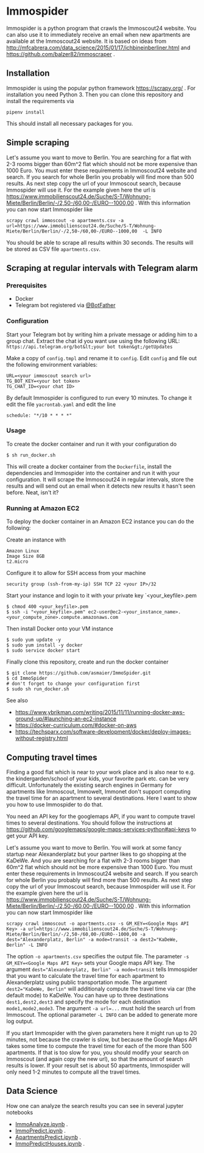 # Immospider
Immospider is a python program that crawls the Immoscout24 website. You can also use it to 
immediately receive an email when new apartments are available at the Immoscout24 website. 
It is based on ideas from <http://mfcabrera.com/data_science/2015/01/17/ichbineinberliner.html> 
and <https://github.com/balzer82/immoscraper> .

## Installation

Immospider is using the popular python framework <https://scrapy.org/> . For installation you need Python 3. Then you can 
clone this repository and install the requirements via

    pipenv install
   
This should install all necessary packages for you. 

## Simple scraping
Let's assume you want to move to Berlin. You are searching for a flat with 2-3 rooms bigger than 60m^2 flat which should not be 
more expensive than 1000 Euro. You must enter these requirements in Immoscout24 website and search. If you search for 
whole Berlin you probably will find more than 500 results. As next step copy the url of your Immoscout search, because 
Immospider will use it. For the example given here the url is 
<https://www.immobilienscout24.de/Suche/S-T/Wohnung-Miete/Berlin/Berlin/-/2,50-/60,00-/EURO--1000,00> . 
With this information you can now start Immospider like

    scrapy crawl immoscout -o apartments.csv -a url=https://www.immobilienscout24.de/Suche/S-T/Wohnung-Miete/Berlin/Berlin/-/2,50-/60,00-/EURO--1000,00  -L INFO

You should be able to scrape all results within 30 seconds. The results will be stored as CSV file
`apartments.csv`.

## Scraping at regular intervals with Telegram alarm

### Prerequisites

- Docker
- Telegram bot registered via [@BotFather](https://t.me/botfather)

### Configuration
Start your Telegram bot by writing him a private message or adding him to a group chat.
Extract the chat id you want use using the following URL:
`https://api.telegram.org/bot&lt;your bot token&gt;/getUpdates`

Make a copy of `config.tmpl` and rename it to `config`. Edit `config` and 
file out the following environment variables: 

    URL=<your immoscout search url>
    TG_BOT_KEY=<your bot token>
    TG_CHAT_ID=<your chat ID>

By default Immospider is configured to run every 10 minutes. To change it edit the
file `yacrontab.yaml` and edit the line

    schedule: "*/10 * * * *"
    
### Usage
To create the docker container and run it with your configuration do

    $ sh run_docker.sh
    
This will create a docker container from the `Dockerfile`, install the dependencies
and Immospider into the container and run it with your configuration. It will scrape
the Immoscout24 in regular intervals, store the results and will send out an email
when it detects new results it hasn't seen before. Neat, isn't it?    

### Running at Amazon EC2
To deploy the docker container in an Amazon EC2 instance you can do the following:

Create an instance with
    
    Amazon Linux
    Image Size 8GB
    t2.micro  
    
Configure it to allow for SSH access from your machine

    security group (ssh-from-my-ip) SSH TCP 22 <your IP>/32 
    
Start your instance and login to it with your private key `<your_keyfile>.pem

    $ chmod 400 <your_keyfile>.pem
    $ ssh -i "<your_keyfile>.pem" ec2-user@ec2-<your_instance_name>.<your_compute_zone>.compute.amazonaws.com

Then install Docker onto your VM instance

    $ sudo yum update -y
    $ sudo yum install -y docker
    $ sudo service docker start
    
Finally clone this repository, create and run the docker container 

    $ git clone https://github.com/asmaier/ImmoSpider.git
    $ cd ImmoSpider
    # don't forget to change your configuration first
    $ sudo sh run_docker.sh
    
See also

- <https://www.ybrikman.com/writing/2015/11/11/running-docker-aws-ground-up/#launching-an-ec2-instance>
- <https://docker-curriculum.com/#docker-on-aws>
- <https://techsparx.com/software-development/docker/deploy-images-without-registry.html>    

 
## Computing travel times
Finding a good flat which is near to your work place and is also near to e.g. the kindergarden/school of your kids, your
 favorite park etc. can be very difficult. Unfortunately the existing search engines in Germany for apartments like 
 Immoscout, Immowelt, Immonet don't support computing the travel time for an apartment to several destinations. Here I 
 want to show you how to use Immospider to do that.

You need an API key for the googlemaps API, if you want to compute travel times to several destinations.
You should follow the instructions at <https://github.com/googlemaps/google-maps-services-python#api-keys> to get 
your API key.

Let's assume you want to move to Berlin. You will work at some fancy startup near Alexanderplatz but your partner likes 
to go shopping at the KaDeWe. And you are searching for a flat with 2-3 rooms bigger than 60m^2 flat which should not be 
more expensive than 1000 Euro. You must enter these requirements in Immoscout24 website and search. If you search for 
whole Berlin you probably will find more than 500 results. As next step copy the url of your Immoscout search, because 
Immospider will use it. For the example given here the url is 
<https://www.immobilienscout24.de/Suche/S-T/Wohnung-Miete/Berlin/Berlin/-/2,50-/60,00-/EURO--1000,00> . 
With this information you can now start Immospider like

    scrapy crawl immoscout -o apartments.csv -s GM_KEY=<Google Maps API Key> -a url=https://www.immobilienscout24.de/Suche/S-T/Wohnung-Miete/Berlin/Berlin/-/2,50-/60,00-/EURO--1000,00 -a dest="Alexanderplatz, Berlin" -a mode=transit -a dest2="KaDeWe, Berlin" -L INFO
    
The option `-o apartments.csv` specifies the output file. The parameter `-s GM_KEY=<Google Maps API Key>` sets your 
Google maps API key. The argument `dest="Alexanderplatz, Berlin" -a mode=transit` tells Immospider that you want to 
calculate the travel time for each apartment to Alexanderplatz using public transportation mode. The 
argument `dest2="KaDeWe, Berlin"` will additionaly compute the travel time via car (the default mode) to KaDeWe. You 
can have up to three destinations `dest1,dest2,dest3` and specify the mode for each destination `mode1,mode2,mode3`. 
The argument `-a url=...` must hold the search url from Immoscout. The optional parameter `-L INFO` can be added to 
generate more log output.

If you start Immospider with the given parameters here it might run up to 20 minutes, not because the crawler is slow, 
but because the Google Maps API takes some time to compute the travel time for each of the more than 500 apartments. 
If that is too slow for you, you should modify your search on Immoscout (and again copy the new url), so that the 
amount of search results is lower. If your result set is about 50 apartments, Immospider will only need 1-2 minutes 
to compute all the travel times. 


## Data Science
How one can analyze the search results you can see in several jupyter 
notebooks 
- [ImmoAnalyze.ipynb](https://nbviewer.jupyter.org/github/asmaier/ImmoSpider/blob/master/immoscience/ImmoAnalyze.ipynb) .
- [ImmoPredict.ipynb](https://nbviewer.jupyter.org/github/asmaier/ImmoSpider/blob/master/immoscience/ImmoPredict.ipynb) .
- [ApartmentsPredict.ipynb](https://nbviewer.jupyter.org/github/asmaier/ImmoSpider/blob/master/immoscience/ApartmentsPredict.ipynb) .
- [ImmoPredictHouses.ipynb](https://nbviewer.jupyter.org/github/asmaier/ImmoSpider/blob/master/immoscience/ImmoPredictHouses.ipynb) .



